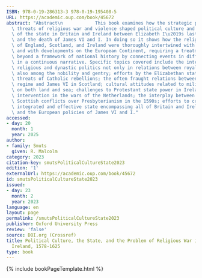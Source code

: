 ```yaml
---
ISBN: 978-0-19-286313-3 978-0-19-195408-5
URL: https://academic.oup.com/book/45672
abstract: "Abstract\n            This book examines how the strategic problem of containing\
  \ threats of religious war and violence shaped political culture and the development\
  \ of the state in Britain and Ireland between Elizabeth I\u2019s last serious courtship\
  \ and the death of James VI and I. In doing so it shows how the religious politics\
  \ of England, Scotland, and Ireland were thoroughly intertwined with each other,\
  \ and with developments on the European Continent, requiring a treatment that moves\
  \ beyond a framework of national history by connecting events in different countries\
  \ in a continuous narrative. Specific topics covered include the interaction of\
  \ religious and dynastic politics not only in relations between royal families but\
  \ also among the nobility and gentry; efforts by the Elizabethan state to contain\
  \ threats of Catholic rebellions; the often fraught relations between the Elizabethan\
  \ regime and James VI in Scotland; cultural attitudes related to military entrepreneurship\
  \ on both land and sea; challenges to Protestant state power in Ireland; English\
  \ intervention in the wars of the Netherlands; the interplay between English and\
  \ Scottish conflicts over Presbyterianism in the 1590s; efforts to create a more\
  \ integrated and effective state encompassing all of Britain and Ireland after 1603;\
  \ and the European policies of James VI and I."
accessed:
- day: 20
  month: 1
  year: 2025
author:
- family: Smuts
  given: R. Malcolm
category: 2023
citation-key: smutsPoliticalCultureState2023
edition: '1'
externalUrl: https://academic.oup.com/book/45672
id: smutsPoliticalCultureState2023
issued:
- day: 23
  month: 2
  year: 2023
language: en
layout: page
permalink: /smutsPoliticalCultureState2023
publisher: Oxford University Press
review: 'false'
source: DOI.org (Crossref)
title: Political Culture, the State, and the Problem of Religious War in Britain and
  Ireland, 1578-1625
type: book
---
```

{% include bookPageTemplate.html %}